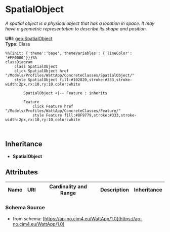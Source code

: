 # SpatialObject

_A spatial object is a physical object that has a location in space. It may have a geometric representation to describe its shape and position._

**URI**: [geo:SpatialObject](http://www.opengis.net/ont/geosparql#SpatialObject)<br />
**Type**: Class

```mermaid
%%{init: {'theme':'base','themeVariables': {'lineColor': '#FF0000'}}}%%
classDiagram
    class SpatialObject
    click SpatialObject href "/Models/Profiles/WattApp/ConcreteClasses/SpatialObject/"
    style SpatialObject fill:#102820,stroke:#333,stroke-width:2px,rx:10,ry:10,color:white

        SpatialObject <|-- Feature : inherits

        Feature
            click Feature href "/Models/Profiles/WattApp/ConcreteClasses/Feature/"
            style Feature fill:#8F9779,stroke:#333,stroke-width:2px,rx:10,ry:10,color:white



```

## Inheritance
* **SpatialObject**

## Attributes
| Name | URI | Cardinality and Range | Description | Inheritance |
| ---  | --- | --- | --- | --- |

### Schema Source
* from schema: [https://ap-no.cim4.eu/WattApp/1.0](https://ap-no.cim4.eu/WattApp/1.0)
